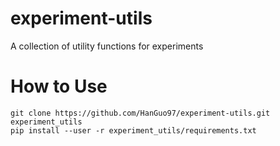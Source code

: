 # experiment-utils
A collection of utility functions for experiments

# How to Use
```shell
git clone https://github.com/HanGuo97/experiment-utils.git experiment_utils
pip install --user -r experiment_utils/requirements.txt
```